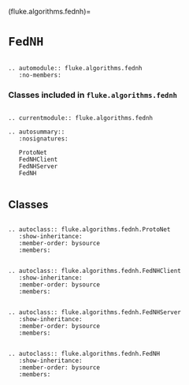(fluke.algorithms.fednh)=

# ``FedNH``

```{eval-rst}

.. automodule:: fluke.algorithms.fednh
   :no-members:

```


<h3>

Classes included in ``fluke.algorithms.fednh``

</h3>

```{eval-rst}

.. currentmodule:: fluke.algorithms.fednh

.. autosummary::
   :nosignatures:

   ProtoNet
   FedNHClient
   FedNHServer
   FedNH
   
```


## Classes


```{eval-rst}

.. autoclass:: fluke.algorithms.fednh.ProtoNet
   :show-inheritance:
   :member-order: bysource
   :members: 

```


```{eval-rst}

.. autoclass:: fluke.algorithms.fednh.FedNHClient
   :show-inheritance:
   :member-order: bysource
   :members: 

```

```{eval-rst}

.. autoclass:: fluke.algorithms.fednh.FedNHServer
   :show-inheritance:
   :member-order: bysource
   :members: 

```

```{eval-rst}

.. autoclass:: fluke.algorithms.fednh.FedNH
   :show-inheritance:
   :member-order: bysource
   :members: 

```